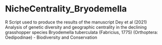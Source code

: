 # NicheCentrality_Bryodemella

R Script used to produce the results of the manuscript Dey et al (2021) Analysis of genetic diversity and geographic centrality in the declining
grasshopper species Bryodemella tuberculata (Fabricius, 1775) (Orthoptera: Oedipodinae) - Biodiversity and Conservation


